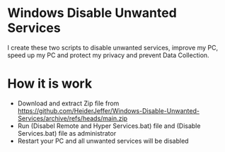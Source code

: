 # Windows Disable Unwanted Services
I create these two scripts to disable unwanted services, improve my PC, speed up my PC and protect my privacy and prevent Data Collection.

# How it is work
- Download and extract Zip file from https://github.com/HeiderJeffer/Windows-Disable-Unwanted-Services/archive/refs/heads/main.zip
- Run (Disabel Remote and Hyper Services.bat) file and (Disable Services.bat) file as administrator
- Restart your PC and all unwanted services will be disabled
